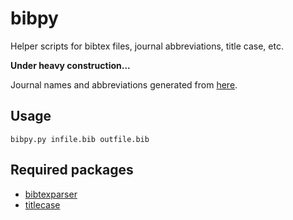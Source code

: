 # bibpy
Helper scripts for bibtex files, journal abbreviations, title case, etc.

__Under heavy construction...__


Journal names and abbreviations generated from [here](https://github.com/citation-style-language/abbreviations).

## Usage
`bibpy.py infile.bib outfile.bib`

## Required packages
- [bibtexparser](https://github.com/sciunto-org/python-bibtexparser)
- [titlecase](https://github.com/ppannuto/python-titlecase)
